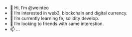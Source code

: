 - 👋 Hi, I’m @weinteo
- 👀 I’m interested in web3, blockchain and digital currency.
- 🌱 I’m currently learning fe, solidity develop.
- 💞️ I’m looking to friends with same interestion.
- 📫 ...

<!---
weinteo/weinteo is a ✨ special ✨ repository because its `README.md` (this file) appears on your GitHub profile.
You can click the Preview link to take a look at your changes.
--->
